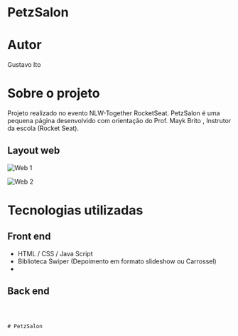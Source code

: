 # PetzSalon


# Autor
Gustavo Ito


# Sobre o projeto

Projeto realizado no evento NLW-Together RocketSeat.
PetzSalon é uma pequena página desenvolvido com orientação do Prof. Mayk Brito
, Instrutor da escola (Rocket Seat).



## Layout web
![Web 1](https://)

![Web 2](https://)


# Tecnologias utilizadas
## Front end
- HTML / CSS / Java Script
- Biblioteca Swiper (Depoimento em formato slideshow ou Carrossel)
- 


## Back end

```



# PetzSalon
